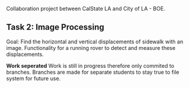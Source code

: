 Collaboration project between CalState LA and City of LA - BOE.

## Task 2: Image Processing
Goal: Find the horizontal and vertical displacements of sidewalk with an image. Functionality for a running rover to detect and measure these displacements. 

**Work seperated**
Work is still in progress therefore only commited to branches. Branches are made for separate students to stay true to file system for future use.
